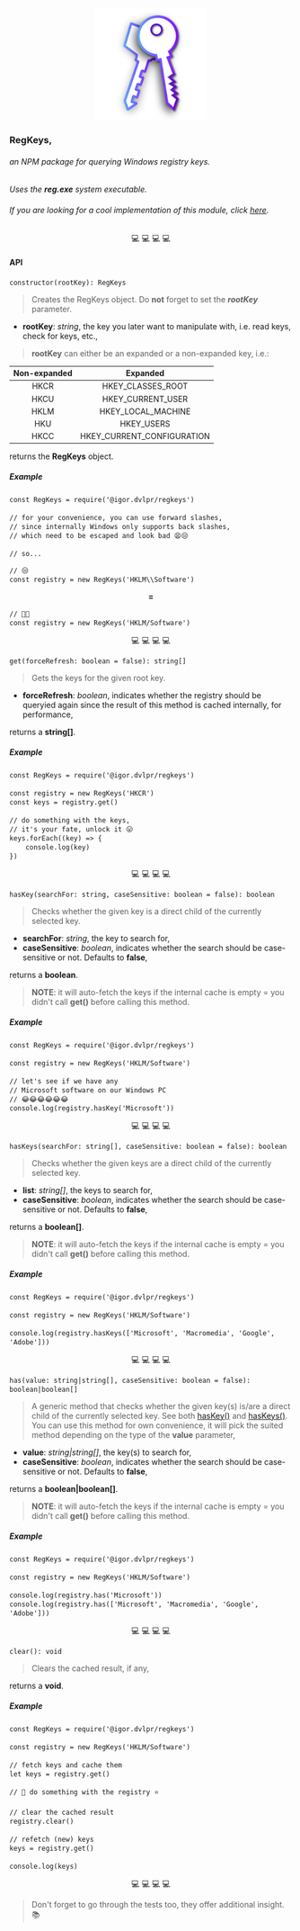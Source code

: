 <p align="center"><img src="https://github.com/igorskyflyer/npm-regkeys/raw/master/assets/RegKeys.png" style="max-width: 200px"></p>

<h3>RegKeys,</h3>
<h6>an NPM package for querying Windows registry keys.</h6>

_Uses the **reg.exe** system executable._

<h6>If you are looking for a cool implementation of this module, click <a href="https://github.com/igorskyflyer/npm-registry-apppaths">here</a>.</h6>

<p align="center">💻  💻  💻  💻</p>

#### API

```
constructor(rootKey): RegKeys
```

> Creates the RegKeys object.
> Do **not** forget to set the **_rootKey_** parameter.

- **rootKey**: _string_, the key you later want to manipulate with, i.e. read keys, check for keys, etc.,

> **rootKey** can either be an expanded or a non-expanded key, i.e.:

| Non-expanded |          Expanded          |
| :----------: | :------------------------: |
|     HKCR     |     HKEY_CLASSES_ROOT      |
|     HKCU     |     HKEY_CURRENT_USER      |
|     HKLM     |     HKEY_LOCAL_MACHINE     |
|     HKU      |         HKEY_USERS         |
|     HKCC     | HKEY_CURRENT_CONFIGURATION |

returns the **RegKeys** object.

##### Example

```
const RegKeys = require('@igor.dvlpr/regkeys')

// for your convenience, you can use forward slashes,
// since internally Windows only supports back slashes,
// which need to be escaped and look bad 😫😒

// so...
```

```
// 😒
const registry = new RegKeys('HKLM\\Software')
```

<p align="center"><strong>=</strong></p>

```
// 🥳🎊
const registry = new RegKeys('HKLM/Software')
```

<p align="center">💻  💻  💻  💻</p>

```
get(forceRefresh: boolean = false): string[]
```

> Gets the keys for the given root key.

- **forceRefresh**: _boolean_, indicates whether the registry should be queryied again since the result of this method is cached internally, for performance,

returns a **string[]**.

##### Example

```
const RegKeys = require('@igor.dvlpr/regkeys')

const registry = new RegKeys('HKCR')
const keys = registry.get()

// do something with the keys,
// it's your fate, unlock it 😛
keys.forEach((key) => {
	console.log(key)
})
```

<p align="center">💻  💻  💻  💻</p>

<a name="hasKey"></a>

```
hasKey(searchFor: string, caseSensitive: boolean = false): boolean
```

> Checks whether the given key is a direct child of the currently selected key.

- **searchFor**: _string_, the key to search for,
- **caseSensitive**: _boolean_, indicates whether the search should be case-sensitive or not. Defaults to **false**,

returns a **boolean**.

> **NOTE**: it will auto-fetch the keys if the internal cache is empty = you didn't call **get()** before calling this method.

##### Example

```
const RegKeys = require('@igor.dvlpr/regkeys')

const registry = new RegKeys('HKLM/Software')

// let's see if we have any
// Microsoft software on our Windows PC
// 😂😂😂😂😂😂
console.log(registry.hasKey('Microsoft'))
```

<a name="hasKeys"></a>

<p align="center">💻  💻  💻  💻</p>

```
hasKeys(searchFor: string[], caseSensitive: boolean = false): boolean
```

> Checks whether the given keys are a direct child of the currently selected key.

- **list**: _string[]_, the keys to search for,
- **caseSensitive**: _boolean_, indicates whether the search should be case-sensitive or not. Defaults to **false**,

returns a **boolean[]**.

> **NOTE**: it will auto-fetch the keys if the internal cache is empty = you didn't call **get()** before calling this method.

##### Example

```
const RegKeys = require('@igor.dvlpr/regkeys')

const registry = new RegKeys('HKLM/Software')

console.log(registry.hasKeys(['Microsoft', 'Macromedia', 'Google', 'Adobe']))
```

<p align="center">💻  💻  💻  💻</p>

```
has(value: string|string[], caseSensitive: boolean = false): boolean|boolean[]
```

> A generic method that checks whether the given key(s) is/are a direct child of the currently selected key. See both <a href="#hasKey">hasKey()</a> and <a href="#hasKeys">hasKeys()</a>. You can use this method for own convenience, it will pick the suited method depending on the type of the **value** parameter,

- **value**: _string|string[]_, the key(s) to search for,
- **caseSensitive**: _boolean_, indicates whether the search should be case-sensitive or not. Defaults to **false**,

returns a **boolean|boolean[]**.

> **NOTE**: it will auto-fetch the keys if the internal cache is empty = you didn't call **get()** before calling this method.

##### Example

```
const RegKeys = require('@igor.dvlpr/regkeys')

const registry = new RegKeys('HKLM/Software')

console.log(registry.has('Microsoft'))
console.log(registry.has(['Microsoft', 'Macromedia', 'Google', 'Adobe']))
```

<p align="center">💻  💻  💻  💻</p>

```
clear(): void
```

> Clears the cached result, if any,

returns a **void**.

##### Example

```
const RegKeys = require('@igor.dvlpr/regkeys')

const registry = new RegKeys('HKLM/Software')

// fetch keys and cache them
let keys = registry.get()

// 🔮 do something with the registry ⭐

// clear the cached result
registry.clear()

// refetch (new) keys
keys = registry.get()

console.log(keys)
```

<p align="center">💻  💻  💻  💻</p>

> Don't forget to go through the tests too, they offer additional insight. 📚
